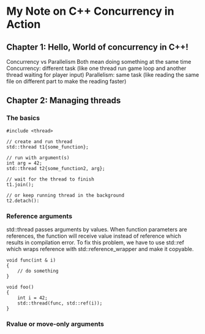 # My Note on C++ Concurrency in Action

## Chapter 1: Hello, World of concurrency in C++!

Concurrency vs Parallelism
Both mean doing something at the same time
Concurrency: different task (like one thread run game loop and another thread waiting for player input)
Parallelism: same task (like reading the same file on different part to make the reading faster)


## Chapter 2: Managing threads

### The basics

```
#include <thread>

// create and run thread
std::thread t1{some_function};

// run with argument(s)
int arg = 42;
std::thread t2{some_function2, arg};

// wait for the thread to finish
t1.join();

// or keep running thread in the background
t2.detach():
```

### Reference arguments
std::thread passes arguments by values. When function parameters are references, the function will receive value instead of reference which results in compilation error. To fix this problem, we have to use std::ref which wraps reference with std::reference_wrapper and make it copyable.

```
void func(int & i)
{
    // do something
}

void foo()
{
    int i = 42;
    std::thread(func, std::ref(i));
}
```

### Rvalue or move-only arguments
